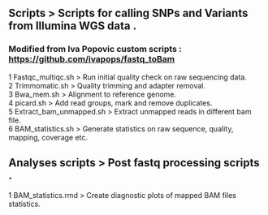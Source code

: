 ## Scripts > Scripts for calling SNPs and Variants from Illumina WGS data .

### Modified from Iva Popovic custom scripts : https://github.com/ivapops/fastq_toBam

1 Fastqc_multiqc.sh > Run initial quality check on raw sequencing data.  
2 Trimmomatic.sh > Quality trimming and adapter removal.  
3 Bwa_mem.sh > Alignment to reference genome.  
4 picard.sh > Add read groups, mark and remove duplicates.  
5 Extract_bam_unmapped.sh > Extract unmapped reads in different bam file.  
6 BAM_statistics.sh > Generate statistics on raw sequence, quality, mapping, coverage etc. 

## Analyses scripts > Post fastq processing scripts .

1 BAM_statistics.rmd > Create diagnostic plots of mapped BAM files statistics.  




